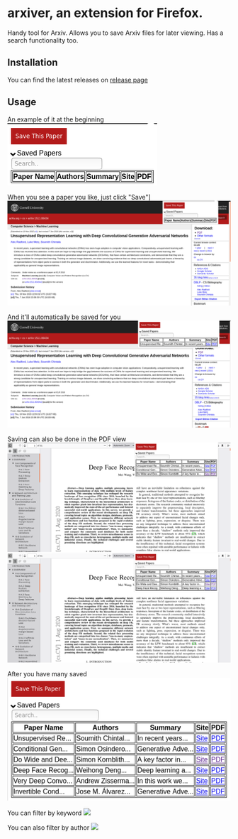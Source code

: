# arxiver, an extension for Firefox.
Handy tool for Arxiv. Allows you to save Arxiv files for later viewing. Has a search functionality too.

## Installation
You can find the latest releases on [release page](https://github.com/joeyism/arxiver-firefox/releases)

## Usage
An example of it at the beginning
![](/doc/sample.png)

When you see a paper you like, just click "Save"]
![](/doc/usage1.png)

And it'll automatically be saved for you
![](/doc/usage2.png)

Saving can also be done in the PDF view
![](/doc/usage-pdf1.png)
![](/doc/usage-pdf2.png)

After you have many saved
![](/doc/usage-search1.png)

You can filter by keyword
![](/doc/usage-keyword.png)

You can also filter by author
![](/doc/usage-author.png)
